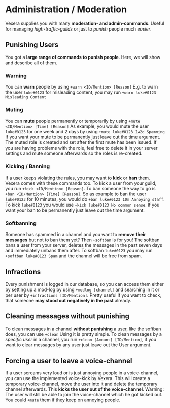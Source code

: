 # Administration / Moderation  
Vexera supplies you with many **moderation- and admin-commands**. Useful for managing *high-traffic-guilds* or just to *punish* people much *easier*.

## Punishing Users 

You got a **large range of commands to punish people**. Here, we will show and describe all of them.

### Warning
You can **warn** people by using `+warn <ID/Mention> [Reason]`
E.g. to warn the user `luke#0123` for misleading content, you may run `+warn luke#0123 Misleading Content`

### Muting
You can **mute** people permanently or temporarily by using `+mute <ID/Mention> [Time] [Reason]`
As example, you would mute the user `luke#0123` for one week and 2 days by using `+mute luke#0123 1w2d Spamming`
If you want your mute to be permanently just leave out the time argument.
The muted role is created and set after the first mute has been issued. If you are having problems with the role, feel free to delete it in your server settings and mute someone afterwards so the roles is re-created. 

### Kicking / Banning
If a user keeps violating the rules, you may want to **kick** or **ban** them. Vexera comes with these commands too. To kick a user from your guild, you run `+kick <ID/Mention> [Reason]`.
To ban someone the way to go is `+ban <ID/Mention> [Time] [Reason]`. So as example to ban the user `luke#0123` for 10 minutes, you would do `+ban luke#0123 10m Annoying staff`. To kick `luke#0123` you would use `+kick luke#0123 No common sense`.
If you want your ban to be permanently just leave out the time argument.

### Softbanning
Someone has spammed in a channel and you want to **remove their messages** but not to ban them yet? Then `+softban` is for you! The softban bans a user from your server, deletes the messages in the past seven days and immediately unbans them after. 
To softban `luke#0123` you may run `+softban luke#0123 Spam` and the channel will be free from spam.

## Infractions
Every punishment is logged in our database, so you can access them either by setting up a mod-log by using `+modlog [channel]` and searching in it or per user by `+infractions [ID/Mention]`.
Pretty useful if you want to check, that someone **may stood out negatively in the past** already.

## Cleaning messages without punishing

To clean messages in a channel **without punishing** a user, like the softban does, you can use `+clean` Using it is pretty simple.
To clean messages by a *specific user* in a channel, you run `+clean [Amount] [ID/Mention]`, if you want to clear messages by any user just leave out the User argument.

## Forcing a user to leave a voice-channel

If a user screams very loud or is just annoying people in a voice-channel, you can use the implemented voice-kick by Vexera.
This will create a temporary voice-channel, move the user into it and delete the temporary channel afterwards. This **kicks the user out of the voice-channel**.
Warning: The user will still be able to join the voice-channel which he got kicked out. You could `+mute` them if they keep on annoying people.
